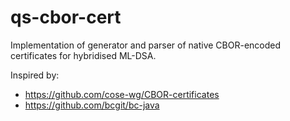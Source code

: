 # qs-cbor-cert

Implementation of generator and parser of native CBOR-encoded certificates for hybridised ML-DSA.

Inspired by:
* https://github.com/cose-wg/CBOR-certificates
* https://github.com/bcgit/bc-java